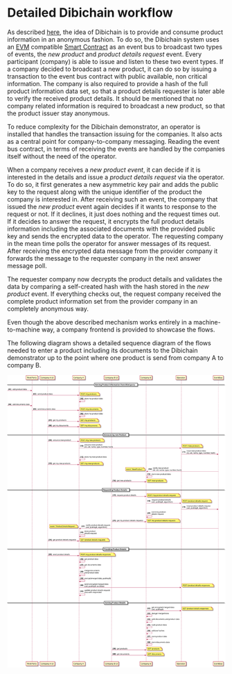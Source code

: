 # Detailed Dibichain workflow

As described [here](../../README.md#general), the idea of Dibichain is to provide and consume product information in an anonymous fashion. To do so, the Dibichain system uses an [EVM](https://ethereum.org/en/developers/docs/evm/) compatible [Smart Contract](https://ethereum.org/en/developers/docs/smart-contracts/) as an event bus to broadcast two types of events, the *new product* and *product details request* event. Every participant (company) is able to issue and listen to these two event types. If a company decided to broadcast a new product, it can do so by issuing a transaction to the event bus contract with public available, non critical information. The company is also required to provide a hash of the full product information data set, so that a product details requester is later able to verify the received product details. It should be mentioned that no company related information is required to broadcast a new product, so that the product issuer stay anonymous. 

To reduce complexity for the Dibichain demonstrator, an operator is installed that handles the transaction issuing for the companies. It also acts as a central point for company-to-company messaging. Reading the event bus contract, in terms of receiving the events are handled by the companies itself without the need of the operator.

When a company receives a *new product event*, it can decide if it is interested in the details and issue a *product details request* via the operator. To do so, it first generates a new asymmetric key pair and adds the public key to the request along with the unique identifier of the product the company is interested in. After receiving such an event, the company that issued the *new product* event again decides if it wants to response to the request or not. If it declines, it just does nothing and the request times out. If it decides to answer the request, it encrypts the full product details information including the associated documents with the provided public key and sends the encrypted data to the operator. The requesting company in the mean time polls the operator for answer messages of its request. After receiving the encrypted data message from the provider company it forwards the message to the requester company in the next answer message poll.

The requester company now decrypts the product details and validates the data by comparing a self-created hash with the hash stored in the *new product* event. If everything checks out, the request company received the complete product information set from the provider company in an completely anonymous way.

Even though the above described mechanism works entirely in a machine-to-machine way, a company frontend is provided to showcase the flows.

The following diagram shows a detailed sequence diagram of the flows needed to enter a product including its documents to the Dibichain demonstrator up to the point where one product is send from company A to company B.

![](../plantuml/out/flow-detailed.svg)